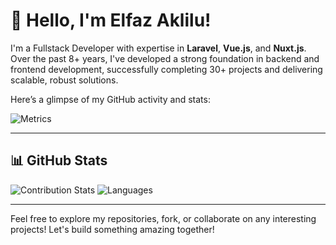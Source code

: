 # 👋 Hello, I'm Elfaz Aklilu!

I'm a Fullstack Developer with expertise in **Laravel**, **Vue.js**, and **Nuxt.js**. Over the past 8+ years, I've developed a strong foundation in backend and frontend development, successfully completing 30+ projects and delivering scalable, robust solutions.

Here’s a glimpse of my GitHub activity and stats:

![Metrics](https://github.com/elfaz2/elfaz2/blob/main/github-metrics.svg)

---

## 📊 GitHub Stats

![Contribution Stats](https://github.com/elfaz2/elfaz2/blob/main/contributions.svg)
![Languages](https://github.com/elfaz2/Quicksilver151/blob/main/languages.svg)

---

Feel free to explore my repositories, fork, or collaborate on any interesting projects! Let's build something amazing together!
